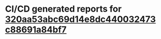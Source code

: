 # CI/CD generated reports for [320aa53abc69d14e8dc440032473c88691a84bf7](https://github.com/hydephp/develop/commit/320aa53abc69d14e8dc440032473c88691a84bf7)
